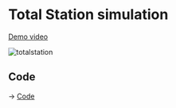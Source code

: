 # Total Station simulation

[Demo video](https://www.youtube.com/watch?v=Is45dRC3fNM)

![totalstation](./totatlstation.png)

## Code 

-> [Code](./TotalStation)
